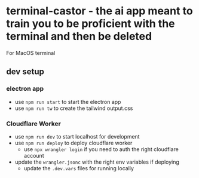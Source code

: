 # terminal-castor - the ai app meant to train you to be proficient with the terminal and then be deleted
For MacOS terminal
## dev setup
### electron app
- use `npm run start` to start the electron app
- use `npm run tw` to create the tailwind output.css
### Cloudflare Worker
- use `npm run dev` to start localhost for development
- use `npm run deploy` to deploy cloudflare worker
    - use `npx wrangler login` if you need to auth the right cloudflare account
- update the `wrangler.jsonc` with the right env variables if deploying
    - update the `.dev.vars` files for running locally


